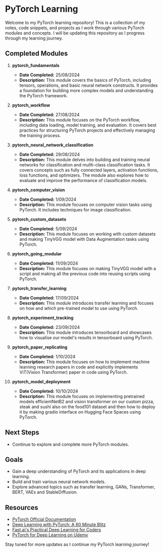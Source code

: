 # PyTorch Learning

Welcome to my PyTorch learning repository! This is a collection of my notes, code snippets, and projects as I work through various PyTorch modules and concepts. I will be updating this repository as I progress through my learning journey.

## Completed Modules

1. **pytorch_fundamentals**
   - **Date Completed:** 25/08/2024
   - **Description:** This module covers the basics of PyTorch, including tensors, operations, and basic neural network constructs. It provides a foundation for building more complex models and understanding the PyTorch framework.

2. **pytorch_workflow**
   - **Date Completed:** 27/08/2024
   - **Description:** This module focuses on the PyTorch workflow, including data loading, model training, and evaluation. It covers best practices for structuring PyTorch projects and effectively managing the training process.
     
3. **pytorch_neural_network_classification**
   - **Date Completed:** 29/08/2024
   - **Description:** This module delves into building and training neural networks for classification and mullti-class classification tasks. It covers concepts such as fully connected layers, activation functions, loss functions, and optimizers. The module also explores how to evaluate and improve the performance of classification models.
     
4. **pytorch_computer_vision**
   - **Date Completed:** 1/09/2024
   - **Description:** This module focuses on computer vision tasks using PyTorch. It includes techniques for image classification.
     
5. **pytorch_custom_datasets**
   - **Date Completed:** 5/09/2024
   - **Description:** This module focuses on working with custom datasets and making TinyVGG model with Data Augmentation tasks using PyTorch.
     
6. **pytorch_going_modular**
   - **Date Completed:** 11/09/2024
   - **Description:** This module focuses on making TinyVGG model with a script and making all the previous code into reusing scripts using PyTorch.
     
7. **pytorch_transfer_learning**
   - **Date Completed:** 17/09/2024
   - **Description:** This module introduces transfer learning and focuses on how and which pre-trained model to use using PyTorch.

8. **pytorch_experiment_tracking**
   - **Date Completed:** 23/09/2024
   - **Description:** This module introduces tensorboard and showcases how to visualise our model's results in tensorboard using PyTorch.

9. **pytorch_paper_replicating**
   - **Date Completed:** 1/10/2024
   - **Description:** This module focuses on how to implement machine learning research papers in code and explicitly implements ViT(Vision Transformer) paper in code using PyTorch.

10. **pytorch_model_deployment**
      - **Date Completed:** 10/10/2024
      - **Description:** This module focuses on implementing pretrained models efficientNetB2 and vision transformer on our custom pizza, steak and sushi also on the food101 dataset and then how to deploy it by making gradio interface on                Hugging   Face Spaces using PyTorch.

## Next Steps

- Continue to explore and complete more PyTorch modules.

## Goals

- Gain a deep understanding of PyTorch and its applications in deep learning.
- Build and train various neural network models.
- Explore advanced topics such as transfer learning, GANs, Transformer, BERT, VAEs and StableDiffusion.

## Resources

- [PyTorch Official Documentation](https://pytorch.org/docs/)
- [Deep Learning with PyTorch: A 60 Minute Blitz](https://pytorch.org/tutorials/beginner/deep_learning_60min_blitz.html)
- [Fast.ai's Practical Deep Learning for Coders](https://course.fast.ai/)
- [PyTorch for Deep Learning on Udemy](https://www.udemy.com/course/pytorch-for-deep-learning/?couponCode=SKILLS4SALEA)

Stay tuned for more updates as I continue my PyTorch learning journey!

